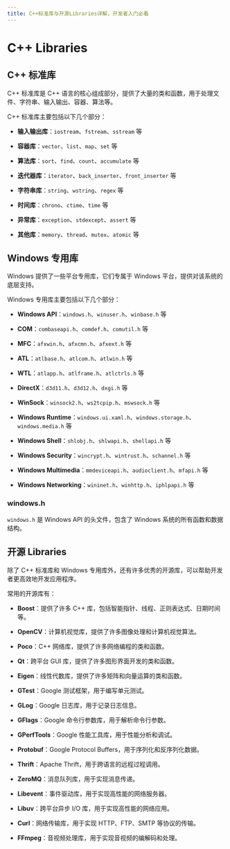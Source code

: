 ```yaml
---
title: C++标准库与开源Libraries详解，开发者入门必看
---
```


# C++ Libraries

## C++ 标准库

C++ 标准库是 C++ 语言的核心组成部分，提供了大量的类和函数，用于处理文件、字符串、输入输出、容器、算法等。

C++ 标准库主要包括以下几个部分：

- **输入输出库**：`iostream`、`fstream`、`sstream` 等

- **容器库**：`vector`、`list`、`map`、`set` 等

- **算法库**：`sort`、`find`、`count`、`accumulate` 等

- **迭代器库**：`iterator`、`back_inserter`、`front_inserter` 等

- **字符串库**：`string`、`wstring`、`regex` 等

- **时间库**：`chrono`、`ctime`、`time` 等

- **异常库**：`exception`、`stdexcept`、`assert` 等

- **其他库**：`memory`、`thread`、`mutex`、`atomic` 等

## Windows 专用库

Windows 提供了一些平台专用库，它们专属于 Windows 平台，提供对该系统的底层支持。

Windows 专用库主要包括以下几个部分：

- **Windows API**：`windows.h`、`winuser.h`、`winbase.h` 等

- **COM**：`combaseapi.h`、`comdef.h`、`comutil.h` 等

- **MFC**：`afxwin.h`、`afxcmn.h`、`afxext.h` 等

- **ATL**：`atlbase.h`、`atlcom.h`、`atlwin.h` 等

- **WTL**：`atlapp.h`、`atlframe.h`、`atlctrls.h` 等

- **DirectX**：`d3d11.h`、`d3d12.h`、`dxgi.h` 等

- **WinSock**：`winsock2.h`、`ws2tcpip.h`、`mswsock.h` 等

- **Windows Runtime**：`windows.ui.xaml.h`、`windows.storage.h`、`windows.media.h` 等

- **Windows Shell**：`shlobj.h`、`shlwapi.h`、`shellapi.h` 等

- **Windows Security**：`wincrypt.h`、`wintrust.h`、`schannel.h` 等

- **Windows Multimedia**：`mmdeviceapi.h`、`audioclient.h`、`mfapi.h` 等

- **Windows Networking**：`wininet.h`、`winhttp.h`、`iphlpapi.h` 等

### windows.h

`windows.h` 是 Windows API 的头文件，包含了 Windows 系统的所有函数和数据结构。

## 开源 Libraries

除了 C++ 标准库和 Windows 专用库外，还有许多优秀的开源库，可以帮助开发者更高效地开发应用程序。

常用的开源库有：

- **Boost**：提供了许多 C++ 库，包括智能指针、线程、正则表达式、日期时间等。

- **OpenCV**：计算机视觉库，提供了许多图像处理和计算机视觉算法。

- **Poco**：C++ 网络库，提供了许多网络编程的类和函数。

- **Qt**：跨平台 GUI 库，提供了许多图形界面开发的类和函数。

- **Eigen**：线性代数库，提供了许多矩阵和向量运算的类和函数。

- **GTest**：Google 测试框架，用于编写单元测试。

- **GLog**：Google 日志库，用于记录日志信息。

- **GFlags**：Google 命令行参数库，用于解析命令行参数。

- **GPerfTools**：Google 性能工具库，用于性能分析和调试。

- **Protobuf**：Google Protocol Buffers，用于序列化和反序列化数据。

- **Thrift**：Apache Thrift，用于跨语言的远程过程调用。

- **ZeroMQ**：消息队列库，用于实现消息传递。

- **Libevent**：事件驱动库，用于实现高性能的网络服务器。

- **Libuv**：跨平台异步 I/O 库，用于实现高性能的网络应用。

- **Curl**：网络传输库，用于实现 HTTP、FTP、SMTP 等协议的传输。

- **FFmpeg**：音视频处理库，用于实现音视频的编解码和处理。
